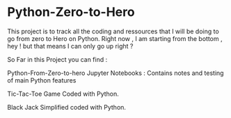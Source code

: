 # Python-Zero-to-Hero

This project is to track all the coding and ressources that I will be doing to go from zero to Hero on Python.
Right now , I am starting from the bottom , hey ! but that means I can only go up right ?


So Far in this Project you can find : 

Python-From-Zero-to-hero Jupyter Notebooks : 
Contains notes and testing of main Python features

Tic-Tac-Toe Game Coded with Python.

Black Jack Simplified coded with Python.
